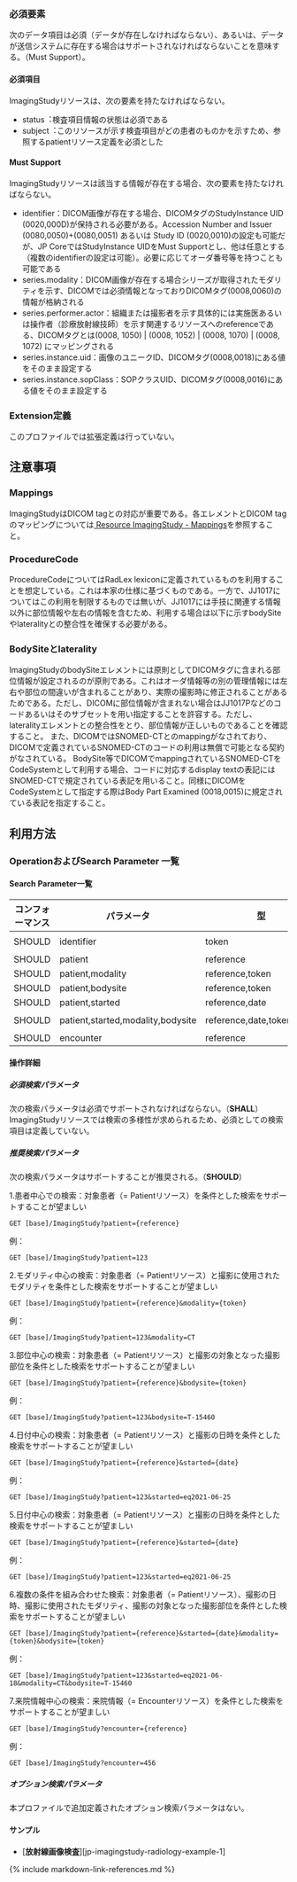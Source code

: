 
### 必須要素

次のデータ項目は必須（データが存在しなければならない）、あるいは、データが送信システムに存在する場合はサポートされなければならないことを意味する。（Must Support）。

#### 必須項目
ImagingStudyリソースは、次の要素を持たなければならない。

- status︓検査項目情報の状態は必須である
- subject︓このリソースが示す検査項目がどの患者のものかを示すため、参照するpatientリソース定義を必須とした

#### Must Support
ImagingStudyリソースは該当する情報が存在する場合、次の要素を持たなければならない。

- identifier：DICOM画像が存在する場合、DICOMタグのStudyInstance UID (0020,000D)が保持される必要がある。Accession Number and Issuer (0080,0050)+(0080,0051) あるいは Study ID (0020,0010)の設定も可能だが、JP CoreではStudyInstance UIDをMust Supportとし、他は任意とする（複数のidentifierの設定は可能）。必要に応じてオーダ番号等を持つことも可能である
- series.modality：DICOM画像が存在する場合シリーズが取得されたモダリティを示す、DICOMでは必須情報となっておりDICOMタグ(0008,0060)の情報が格納される
- series.performer.actor：組織または撮影者を示す具体的には実施医あるいは操作者（診療放射線技師）を示す関連するリソースへのreferenceである、DICOMタグとは(0008, 1050) | (0008, 1052) | (0008, 1070) | (0008, 1072) にマッピングされる
- series.instance.uid：画像のユニークID、DICOMタグ(0008,0018)にある値をそのまま設定する
- series.instance.sopClass：SOPクラスUID、DICOMタグ(0008,0016)にある値をそのまま設定する

### Extension定義

このプロファイルでは拡張定義は行っていない。

## 注意事項

### Mappings

ImagingStudyはDICOM tagとの対応が重要である。各エレメントとDICOM tagのマッピングについては[ Resource ImagingStudy - Mappings](https://hl7.org/fhir/R4/imagingstudy-mappings.html#dicom)を参照すること。

### ProcedureCode

ProcedureCodeについてはRadLex lexiconに定義されているものを利用することを想定している。これは本家の仕様に基づくものである。一方で、JJ1017についてはこの利用を制限するものでは無いが、JJ1017には手技に関連する情報以外に部位情報や左右の情報を含むため、利用する場合は以下に示すbodySiteやlateralityとの整合性を確保する必要がある。
### BodySiteとlaterality

ImagingStudyのbodySiteエレメントには原則としてDICOMタグに含まれる部位情報が設定されるのが原則である。これはオーダ情報等の別の管理情報には左右や部位の間違いが含まれることがあり、実際の撮影時に修正されることがあるためである。ただし、DICOMに部位情報が含まれない場合はJJ1017Pなどのコードあるいはそのサブセットを用い指定することを許容する。ただし、lateralityエレメントとの整合性をとり、部位情報が正しいものであることを確認すること。
また、DICOMではSNOMED-CTとのmappingがなされており、DICOMで定義されているSNOMED-CTのコードの利用は無償で可能となる契約がなされている。
BodySite等でDICOMでmappingされているSNOMED-CTをCodeSystemとして利用する場合、コードに対応するdisplay textの表記にはSNOMED-CTで規定されている表記を用いること。同様にDICOMをCodeSystemとして指定する際はBody Part Examined (0018,0015)に規定されている表記を指定すること。

## 利用方法

### OperationおよびSearch Parameter 一覧

#### Search Parameter一覧

| コンフォーマンス | パラメータ    | 型     | 例                                                           |
| ---------------- | ------------- | ------ | ------------------------------------------------------------ |
| SHOULD | identifier | token | `GET [base]/ImagingStudy?identifier=urn:oid:2.16.124.999999.9999.1154777499.30246.19789.3503430045` |
| SHOULD | patient | reference | `GET [base]/ImagingStudy?patient=123` |
| SHOULD | patient,modality | reference,token | `GET [base]/ImagingStudy?patient=123&modality=CT` |
| SHOULD | patient,bodysite | reference,token | `GET [base]/ImagingStudy?patient=123&bodysite=T-15460` |
| SHOULD | patient,started | reference,date | `GET [base]/ImagingStudy?patient=123&started=eq2021-06-25` |
| SHOULD | patient,started,modality,bodysite | reference,date,token,token  | `GET [base]/ImagingStudy?patient=123&started=eq2021-06-18&modality=CT&bodysite=T-15460` |
| SHOULD | encounter | reference  | `GET [base]/ImagingStudy?encounter=Encounter/456` |

#### 操作詳細

##### 必須検索パラメータ

次の検索パラメータは必須でサポートされなければならない。（**SHALL**）
ImagingStudyリソースでは検索の多様性が求められるため、必須としての検索項目は定義していない。

##### 推奨検索パラメータ

次の検索パラメータはサポートすることが推奨される。（**SHOULD**）

1.患者中心での検索：対象患者（= Patientリソース）を条件とした検索をサポートすることが望ましい

   ```
   GET [base]/ImagingStudy?patient={reference}
   ```

   例：

   ```
   GET [base]/ImagingStudy?patient=123
   ```


2.モダリティ中心の検索：対象患者（= Patientリソース）と撮影に使用されたモダリティを条件とした検索をサポートすることが望ましい

   ```
   GET [base]/ImagingStudy?patient={reference}&modality={token}
   ```

   例：

   ```
   GET [base]/ImagingStudy?patient=123&modality=CT
   ```

3.部位中心の検索：対象患者（= Patientリソース）と撮影の対象となった撮影部位を条件とした検索をサポートすることが望ましい

   ```
   GET [base]/ImagingStudy?patient={reference}&bodysite={token}
   ```

   例：

   ```
   GET [base]/ImagingStudy?patient=123&bodysite=T-15460
   ```

4.日付中心の検索：対象患者（= Patientリソース）と撮影の日時を条件とした検索をサポートすることが望ましい

   ```
   GET [base]/ImagingStudy?patient={reference}&started={date}
   ```

   例：

   ```
   GET [base]/ImagingStudy?patient=123&started=eq2021-06-25
   ```

5.日付中心の検索：対象患者（= Patientリソース）と撮影の日時を条件とした検索をサポートすることが望ましい

   ```
   GET [base]/ImagingStudy?patient={reference}&started={date}
   ```

   例：

   ```
   GET [base]/ImagingStudy?patient=123&started=eq2021-06-25
   ```
   
6.複数の条件を組み合わせた検索：対象患者（= Patientリソース）、撮影の日時、撮影に使用されたモダリティ、撮影の対象となった撮影部位を条件とした検索をサポートすることが望ましい


   ```
   GET [base]/ImagingStudy?patient={reference}&started={date}&modality={token}&bodysite={token}
   ```

   例：

   ```
   GET [base]/ImagingStudy?patient=123&started=eq2021-06-18&modality=CT&bodysite=T-15460
   ```
   
7.来院情報中心の検索：来院情報（= Encounterリソース）を条件とした検索をサポートすることが望ましい


   ```
   GET [base]/ImagingStudy?encounter={reference}
   ```

   例：

   ```
   GET [base]/ImagingStudy?encounter=456
   ```

##### オプション検索パラメータ

 本プロファイルで追加定義されたオプション検索パラメータはない。

#### サンプル

* [**放射線画像検査**][jp-imagingstudy-radiology-example-1]

{% include markdown-link-references.md %}
